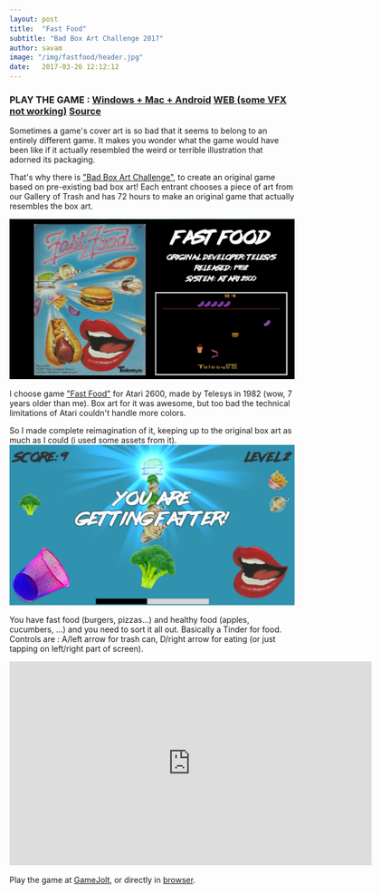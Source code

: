 ```yaml
---
layout: post
title:  "Fast Food"
subtitle: "Bad Box Art Challenge 2017"
author: savam
image: "/img/fastfood/header.jpg"
date:   2017-03-26 12:12:12
---
```


### PLAY THE GAME : [Windows + Mac + Android](http://gamejolt.com/games/fastfood/245466) [WEB (some VFX not working)](http://sava.ninja/FastFood/) [Source](https://github.com/SavaMinic/badboxart2017)

Sometimes a game's cover art is so bad that it seems to belong to an entirely different game. It makes you wonder what the game would have been like if it actually resembled the weird or terrible illustration that adorned its packaging.

That's why there is ["Bad Box Art Challenge"](http://jams.gamejolt.io/badboxart2017), to create an original game based on pre-existing bad box art! Each entrant chooses a piece of art from our Gallery of Trash and has 72 hours to make an original game that actually resembles the box art.

<img class="def_image" src="/img/fastfood/screen2.jpg" />

I choose game ["Fast Food"](https://en.wikipedia.org/wiki/Fast_Food_(video_game)) for Atari 2600, made by Telesys in 1982 (wow, 7 years older than me). Box art for it was awesome, but too bad the technical limitations of Atari couldn't handle more colors.

So I made complete reimagination of it, keeping up to the original box art as much as I could (i used some assets from it).
<img class="def_image" src="/img/fastfood/screen1.jpg" />

You have fast food (burgers, pizzas...) and healthy food (apples, cucumbers, ...) and you need to sort it all out. Basically a Tinder for food.
Controls are : A/left arrow for trash can, D/right arrow for eating (or just tapping on left/right part of screen).

<iframe width="640" height="360" src="https://www.youtube.com/embed/1Mleq-HKDYY?rel=0" frameborder="0" allowfullscreen></iframe>

Play the game at [GameJolt](http://gamejolt.com/games/fastfood/245466), or directly in [browser](http://sava.ninja/FastFood/).

